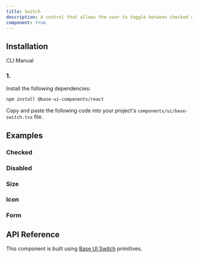```yaml
---
title: Switch
description: A control that allows the user to toggle between checked and unchecked states.
component: true
---
```


## Installation

CLI
Manual

### 1.

Install the following dependencies:

```bash
npm install @base-ui-components/react
```

Copy and paste the following code into your project's `components/ui/base-switch.tsx` file.

## Examples

### Checked

### Disabled

### Size

### Icon

### Form

## API Reference

This component is built using [Base UI Switch](https://base-ui.com/react/components/switch) primitives.
